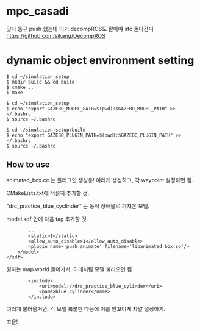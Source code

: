 # mpc_casadi
맞다 동규 push 했는데 이거 decompROS도 깔아야 sfc 돌아간디
https://github.com/sikang/DecompROS

# dynamic object environment setting

```
$ cd ~/simulation_setup
$ mkdir build && cd build
$ cmake ..
$ make

$ cd ~/simulation_setup
$ echo "export GAZEBO_MODEL_PATH=$(pwd):$GAZEBO_MODEL_PATH" >> ~/.bashrc
$ source ~/.bashrc

$ cd ~/simulation_setup/build
$ echo "export GAZEBO_PLUGIN_PATH=$(pwd):$GAZEBO_PLUGIN_PATH" >> ~/.bashrc
$ source ~/.bashrc
```

## How to use

animated_box.cc 는 플러그인 생성용! 여러개 생성하고, 각 waypoint 설정하면 됨.

CMakeLists.txt에 적절히 추가할 것.

"drc_practice_blue_cyclinder" 는 동적 장애물로 가져온 모델.

model.sdf 안에 다음 tag 추가할 것.

```
        ...
        <static>1</static>
        <allow_auto_disable>1</allow_auto_disable>
        <plugin name='push_animate' filename='libanimated_box.so'/>
    </model>
</sdf>
```

원하는 map.world 들어가서, 아래처럼 모델 불러오면 됨
```
        <include>
            <uri>model://drc_practice_blue_cylinder</uri>      
            <name>blue_cylinder</name>
        </include>
```
여러개 불러올거면, 각 모델 복붙한 다음에 이름 안꼬이게 자알 설정하기.

끄읕!